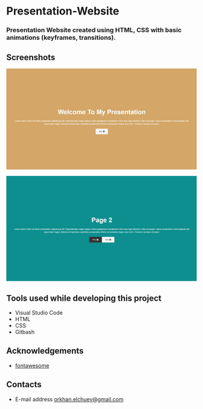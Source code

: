 # Presentation-Website
### Presentation Website created using HTML, CSS with basic animations (keyframes, transitions).

## Screenshots

![](README_img/First-page.JPG)

![](README_img/second-page.JPG)

## Tools used while developing this project
- Visual Studio Code
- HTML
- CSS
- Gitbash

## Acknowledgements
- [fontawesome](https://fontawesome.com/)

## Contacts 
- E-mail address orkhan.elchuev@gmail.com

